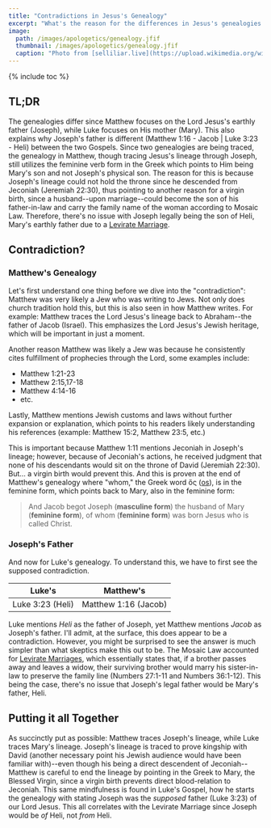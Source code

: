 ```yaml
---
title: "Contradictions in Jesus's Genealogy"
excerpt: "What's the reason for the differences in Jesus's genealogies between Matthew 1 and Luke 3? And why is Joseph's father different between the two?"
image: 
  path: /images/apologetics/genealogy.jfif
  thumbnail: /images/apologetics/genealogy.jfif
  caption: "Photo from [selliliar.live](https://upload.wikimedia.org/wikipedia/commons/6/63/Hortus_Deliciarum%2C_Der_Stammbaum_Christi.JPG)"
---
```


{% include toc %}

## TL;DR
The genealogies differ since Matthew focuses on the Lord Jesus's earthly father (Joseph), while Luke focuses on His mother (Mary). This also explains why Joseph's father is different (Matthew 1:16 - Jacob | Luke 3:23 - Heli) between the two Gospels. Since two genealogies are being traced, the genealogy in Matthew, though tracing Jesus's lineage through Joseph, still utilizes the feminine verb form in the Greek which points to Him being Mary's son and not Joseph's physical son. The reason for this is because Joseph's lineage could not hold the throne since he descended from Jeconiah (Jeremiah 22:30), thus pointing to another reason for a virgin birth, since a husband--upon marriage--could become the son of his father-in-law and carry the family name of the woman according to Mosaic Law. Therefore, there's no issue with Joseph legally being the son of Heli, Mary's earthly father due to a [Levirate Marriage](https://en.wikipedia.org/wiki/Levirate_marriage#:~:text=Levirate%20marriage%20is%20a%20type,outside%20the%20clan%20is%20forbidden.).

## Contradiction?
### Matthew's Genealogy
Let's first understand one thing before we dive into the "contradiction": Matthew was very likely a Jew who was writing to Jews. Not only does church tradition hold this, but this is also seen in how Matthew writes. For example: Matthew traces the Lord Jesus's lineage back to Abraham--the father of Jacob (Israel). This emphasizes the Lord Jesus's Jewish heritage, which will be important in just a moment. 

Another reason Matthew was likely a Jew was because he consistently cites fulfillment of prophecies through the Lord, some examples include:

* Matthew 1:21-23
* Matthew 2:15,17-18
* Matthew 4:14-16
* etc.

Lastly, Matthew mentions Jewish customs and laws without further expansion or explanation, which points to his readers likely understanding his references (example: Matthew 15:2, Matthew 23:5, etc.)

This is important because Matthew 1:11 mentions Jeconiah in Joseph's lineage; however, because of Jeconiah's actions, he received judgment that none of his descendants would sit on the throne of David (Jeremiah 22:30). But... a virgin birth would prevent this. And this is proven at the end of Matthew's genealogy where "whom," the Greek word ὅς ([os](https://www.blueletterbible.org/lexicon/g3739/nkjv/tr/0-1/)), is in the feminine form, which points back to Mary, also in the feminine form:

> And Jacob begot Joseph (**masculine form**) the husband of Mary (**feminine form**), of whom (**feminine form**) was born Jesus who is called Christ.

### Joseph's Father
And now for Luke's genealogy. To understand this, we have to first see the supposed contradiction.

| Luke's  | Matthew's  |
|---|---|
| Luke 3:23 (Heli)  | Matthew 1:16 (Jacob)  |

Luke mentions *Heli* as the father of Joseph, yet Matthew mentions *Jacob* as Joseph's father. I'll admit, at the surface, this does appear to be a contradiction. However, you might be surprised to see the answer is much simpler than what skeptics make this out to be. The Mosaic Law accounted for [Levirate Marriages](https://en.wikipedia.org/wiki/Levirate_marriage#:~:text=Levirate%20marriage%20is%20a%20type,outside%20the%20clan%20is%20forbidden.), which essentially states that, if a brother passes away and leaves a widow, their surviving brother would marry his sister-in-law to preserve the family line (Numbers 27:1-11 and Numbers 36:1-12). This being the case, there's no issue that Joseph's legal father would be Mary's father, Heli. 

## Putting it all Together
As succinctly put as possible: Matthew traces Joseph's lineage, while Luke traces Mary's lineage. Joseph's lineage is traced to prove kingship with David (another necessary point his Jewish audience would have been familiar with)--even though his being a direct descendent of Jeconiah--Matthew is careful to end the lineage by pointing in the Greek to Mary, the Blessed Virgin, since a virgin birth prevents direct blood-relation to Jeconiah. This same mindfulness is found in Luke's Gospel, how he starts the genealogy with stating Joseph was the *supposed* father (Luke 3:23) of our Lord Jesus. This all correlates with the Levirate Marriage since Joseph would be *of* Heli, not *from* Heli. 


<script src='https://www.blueletterbible.org/assets-v3/scripts/blbToolTip/BLB_ScriptTagger-min.js' type='text/javascript'></script>
<script type='text/javascript'>
BLB.Tagger.Translation = 'NKJV';
BLB.Tagger.HyperLinks = 'all'; 
BLB.Tagger.HideTanslationAbbrev = false;
BLB.Tagger.TargetNewWindow = true;
BLB.Tagger.Style = 'par'; 
BLB.Tagger.NoSearchTagNames = '';
BLB.Tagger.NoSearchClassNames = 'noTag doNotTag'; 
</script>

